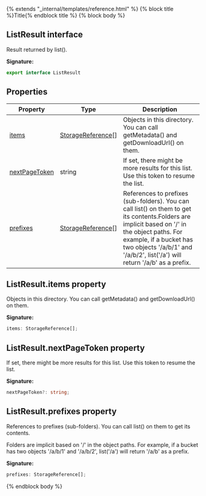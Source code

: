 {% extends "_internal/templates/reference.html" %}
{% block title %}Title{% endblock title %}
{% block body %}

## ListResult interface

Result returned by list().

<b>Signature:</b>

```typescript
export interface ListResult 
```

## Properties

|  Property | Type | Description |
|  --- | --- | --- |
|  [items](./storage-types.listresult.md#listresultitems_property) | [StorageReference](./storage-types.storagereference.md#storagereference_interface)<!-- -->\[\] | Objects in this directory. You can call getMetadata() and getDownloadUrl() on them. |
|  [nextPageToken](./storage-types.listresult.md#listresultnextpagetoken_property) | string | If set, there might be more results for this list. Use this token to resume the list. |
|  [prefixes](./storage-types.listresult.md#listresultprefixes_property) | [StorageReference](./storage-types.storagereference.md#storagereference_interface)<!-- -->\[\] | References to prefixes (sub-folders). You can call list() on them to get its contents.<!-- -->Folders are implicit based on '/' in the object paths. For example, if a bucket has two objects '/a/b/1' and '/a/b/2', list('/a') will return '/a/b' as a prefix. |

## ListResult.items property

Objects in this directory. You can call getMetadata() and getDownloadUrl() on them.

<b>Signature:</b>

```typescript
items: StorageReference[];
```

## ListResult.nextPageToken property

If set, there might be more results for this list. Use this token to resume the list.

<b>Signature:</b>

```typescript
nextPageToken?: string;
```

## ListResult.prefixes property

References to prefixes (sub-folders). You can call list() on them to get its contents.

Folders are implicit based on '/' in the object paths. For example, if a bucket has two objects '/a/b/1' and '/a/b/2', list('/a') will return '/a/b' as a prefix.

<b>Signature:</b>

```typescript
prefixes: StorageReference[];
```
{% endblock body %}
